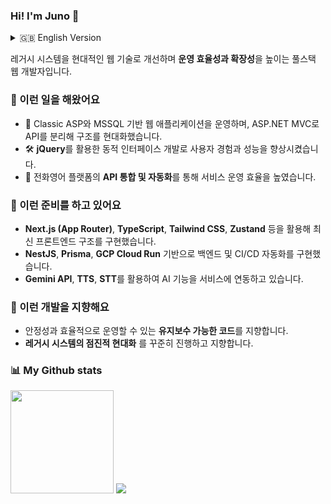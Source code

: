 ### Hi! I'm Juno 👋

<details>
<summary>🇬🇧 English Version</summary>
<br>
  
I'm a full-stack web developer improving **legacy systems** with modern web technologies to enhance efficiency and scalability.

### 💼 Experience & Contributions  
- 💾 Operated and modernized a **Classic ASP + MSSQL** web application by separating APIs into **ASP.NET MVC**, improving its structure and maintainability.  
- 🛠 Enhanced user experience and performance by developing dynamic interfaces with **jQuery**.  
- 🔧 Increased operational efficiency by integrating and automating APIs for an English-learning platform.  

### 🚀 Current Focus & Projects  
- Implemented modern frontend architectures using **Next.js (App Router)**, **TypeScript**, **Tailwind CSS**, and **Zustand**.  
- Built scalable backend and CI/CD pipelines with **NestJS**, **Prisma**, and **GCP Cloud Run**.  
- Integrated **AI-powered features** into services using **Gemini API**, **TTS**, and **STT**.  

### 🌱 Development Philosophy  
- Writing **maintainable, efficient code** that balances stability and modern practices.  
- Continuously pursuing the **gradual modernization of legacy systems** through practical refactoring and integration.

---

</details>

레거시 시스템을 현대적인 웹 기술로 개선하며 **운영 효율성과 확장성**을 높이는 풀스택 웹 개발자입니다.

### 💼 이런 일을 해왔어요 
- 💾 Classic ASP와 MSSQL 기반 웹 애플리케이션을 운영하며, ASP.NET MVC로 API를 분리해 구조를 현대화했습니다.
- 🛠 **jQuery**를 활용한 동적 인터페이스 개발로 사용자 경험과 성능을 향상시켰습니다. 
- 🔧 전화영어 플랫폼의 **API 통합 및 자동화**를 통해 서비스 운영 효율을 높였습니다.  

### 🚀 이런 준비를 하고 있어요
- **Next.js (App Router)**, **TypeScript**, **Tailwind CSS**, **Zustand** 등을 활용해 최신 프론트엔드 구조를 구현했습니다.  
- **NestJS**, **Prisma**, **GCP Cloud Run** 기반으로 백엔드 및 CI/CD 자동화를 구현했습니다.  
- **Gemini API**, **TTS**, **STT**를 활용하여 AI 기능을 서비스에 연동하고 있습니다.  

### 🌱 이런 개발을 지향해요 
- 안정성과 효율적으로 운영할 수 있는 **유지보수 가능한 코드**를 지향합니다.  
- **레거시 시스템의 점진적 현대화** 를 꾸준히 진행하고 지향합니다.

### 📊 My Github stats
<div>
  <img height="165" src="https://github-readme-stats.vercel.app/api?username=junotb&count_private=true&include_all_commits=true" />
  <img src="https://github-readme-stats.vercel.app/api/top-langs/?username=junotb&layout=compact" />
</div>
